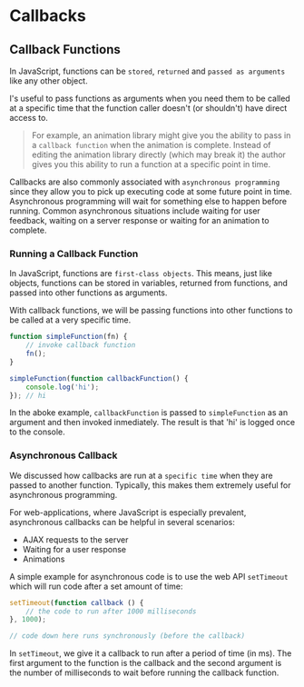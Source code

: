 # Callbacks

## Callback Functions

In JavaScript, functions can be `stored`, `returned` and `passed as arguments`
like any other object.

I's useful to pass functions as arguments when you need them to be called at a
specific time that the function caller doesn't (or shouldn't) have direct
access to.

> For example, an animation library might give you the ability to pass in a
`callback function` when the animation is complete. Instead of editing the
animation library directly (which may break it) the author gives you this
ability to run a function at a specific point in time.

Callbacks are also commonly associated with `asynchronous programming` since
they allow you to pick up executing code at some future point in time.
Asynchronous programming will wait for something else to happen before running.
Common asynchronous situations include waiting for user feedback, waiting on a
server response or waiting for an animation to complete.

### Running a Callback Function

In JavaScript, functions are `first-class objects`. This means, just like
objects, functions can be stored in variables, returned from functions, and
passed into other functions as arguments.

With callback functions, we will be passing functions into other functions to
be called at a very specific time.

```javascript
function simpleFunction(fn) {
    // invoke callback function
    fn();
}

simpleFunction(function callbackFunction() {
    console.log('hi');
}); // hi
```

In the aboke example, `callbackFunction` is passed to `simpleFunction` as an
argument and then invoked inmediately. The result is that 'hi' is logged once
to the console.

### Asynchronous Callback

We discussed how callbacks are run at a `specific time` when they are passed to
another function. Typically, this makes them extremely useful for asynchronous
programming.

For web-applications, where JavaScript is especially prevalent, asynchronous
callbacks can be helpful in several scenarios:

- AJAX requests to the server
- Waiting for a user response
- Animations

A simple example for asynchronous code is to use the web API `setTimeout` which
will run code after a set amount of time:

```javascript
setTimeout(function callback () {
    // the code to run after 1000 milliseconds
}, 1000);

// code down here runs synchronously (before the callback)
```

In `setTimeout`, we give it a callback to run after a period of time (in ms).
The first argument to the function is the callback and the second argument is
the number of milliseconds to wait before running the callback function.
